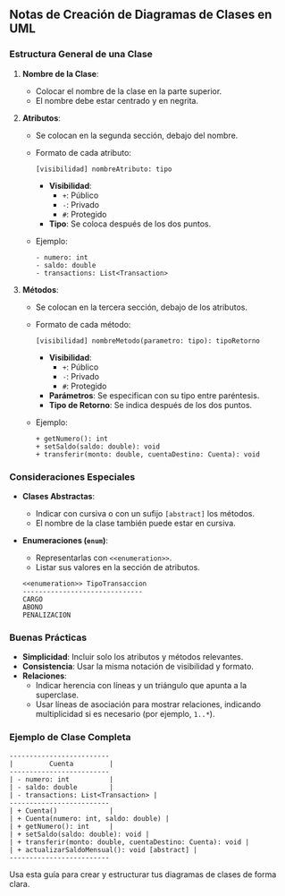 ## Notas de Creación de Diagramas de Clases en UML

### Estructura General de una Clase
1. **Nombre de la Clase**:
   - Colocar el nombre de la clase en la parte superior.
   - El nombre debe estar centrado y en negrita.

2. **Atributos**:
   - Se colocan en la segunda sección, debajo del nombre.
   - Formato de cada atributo:
     ```
     [visibilidad] nombreAtributo: tipo
     ```
     - **Visibilidad**:
       - `+`: Público
       - `-`: Privado
       - `#`: Protegido
     - **Tipo**: Se coloca después de los dos puntos.

   - Ejemplo:
     ```
     - numero: int
     - saldo: double
     - transactions: List<Transaction>
     ```

3. **Métodos**:
   - Se colocan en la tercera sección, debajo de los atributos.
   - Formato de cada método:
     ```
     [visibilidad] nombreMetodo(parametro: tipo): tipoRetorno
     ```
     - **Visibilidad**:
       - `+`: Público
       - `-`: Privado
       - `#`: Protegido
     - **Parámetros**: Se especifican con su tipo entre paréntesis.
     - **Tipo de Retorno**: Se indica después de los dos puntos.

   - Ejemplo:
     ```
     + getNumero(): int
     + setSaldo(saldo: double): void
     + transferir(monto: double, cuentaDestino: Cuenta): void
     ```

### Consideraciones Especiales
- **Clases Abstractas**:
  - Indicar con cursiva o con un sufijo `[abstract]` los métodos.
  - El nombre de la clase también puede estar en cursiva.

- **Enumeraciones (`enum`)**:
  - Representarlas con `<<enumeration>>`.
  - Listar sus valores en la sección de atributos.

  ```
  <<enumeration>> TipoTransaccion
  ------------------------------
  CARGO
  ABONO
  PENALIZACION
  ```

### Buenas Prácticas
- **Simplicidad**: Incluir solo los atributos y métodos relevantes.
- **Consistencia**: Usar la misma notación de visibilidad y formato.
- **Relaciones**:
  - Indicar herencia con líneas y un triángulo que apunta a la superclase.
  - Usar líneas de asociación para mostrar relaciones, indicando
    multiplicidad si es necesario (por ejemplo, `1..*`).

### Ejemplo de Clase Completa
```plaintext
-------------------------
|         Cuenta         |
-------------------------
| - numero: int          |
| - saldo: double        |
| - transactions: List<Transaction> |
-------------------------
| + Cuenta()             |
| + Cuenta(numero: int, saldo: double) |
| + getNumero(): int     |
| + setSaldo(saldo: double): void |
| + transferir(monto: double, cuentaDestino: Cuenta): void |
| + actualizarSaldoMensual(): void [abstract] |
-------------------------
```

Usa esta guía para crear y estructurar tus diagramas de clases de forma clara.

